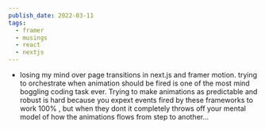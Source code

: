 ```yaml
---
publish_date: 2022-03-11
tags:
  - framer
  - musings
  - react
  - nextjs
---
```

- losing my mind over page transitions in next.js and framer motion. trying to orchestrate when animation should be fired is one of the most mind boggling coding task ever. Trying to make animations as predictable and robust is hard because you expext events fired by these frameworks to work 100% , but when they dont it completely throws off your mental model of how the animations flows from step to another...
